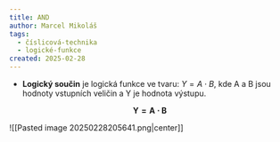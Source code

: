 ```yaml
---
title: AND
author: Marcel Mikoláš
tags:
  - číslicová-technika
  - logické-funkce
created: 2025-02-28
---
```

* **Logický součin** je logická funkce ve tvaru: $Y=A\cdot B$, kde A a B jsou hodnoty vstupních veličin a Y je hodnota výstupu.

$$\boldsymbol{Y=A\cdot B}$$

![[Pasted image 20250228205641.png|center]]